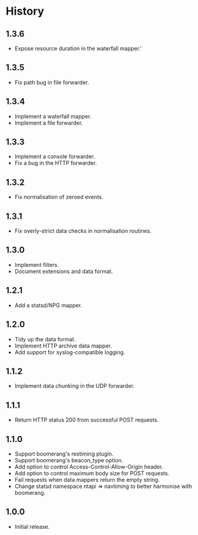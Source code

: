 # History

## 1.3.6

* Expose resource duration in the waterfall mapper.'

## 1.3.5

* Fix path bug in file forwarder.

## 1.3.4

* Implement a waterfall mapper.
* Implement a file forwarder.

## 1.3.3

* Implement a console forwarder.
* Fix a bug in the HTTP forwarder.

## 1.3.2

* Fix normalisation of zeroed events.

## 1.3.1

* Fix overly-strict data checks in normalisation routines.

## 1.3.0

* Implement filters.
* Document extensions and data format.

## 1.2.1

* Add a statsd/NPG mapper.

## 1.2.0

* Tidy up the data format.
* Implement HTTP archive data mapper.
* Add support for syslog-compatible logging.

## 1.1.2

* Implement data chunking in the UDP forwarder.

## 1.1.1

* Return HTTP status 200 from successful POST requests.

## 1.1.0

* Support boomerang's restiming plugin.
* Support boomerang's beacon_type option.
* Add option to control Access-Control-Allow-Origin header.
* Add option to control maximum body size for POST requests.
* Fail requests when data mappers return the empty string.
* Change statsd namespace ntapi => navtiming to better harmonise with boomerang.

## 1.0.0

* Initial release.

